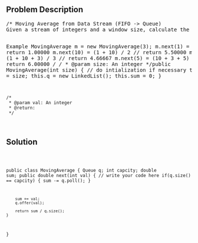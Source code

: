 <!--
<style>
  body { font-family: Arial, sans-serif; }
  .container {{ max-width: 100%; margin: 0 auto; padding: 10px; }}
  .comment-block { max-width: 30%; background-color: #f9f9f9; padding: 10px; border-left: 5px solid #ccc; overflow-wrap: break-word; white-space: pre-wrap; }
  .code-block { background-color: #f4f4f4; padding: 10px; border: 1px solid #ddd; overflow-wrap: break-word; white-space: pre-wrap; }
</style>
-->

<div class='container'>
<h2>Problem Description</h2>
<div class='comment-block'>
<pre>
/* Moving Average from Data Stream (FIFO -> Queue)
Given a stream of integers and a window size, calculate the moving average of all integers in the sliding window.

Example
MovingAverage m = new MovingAverage(3);
m.next(1) = 1 // return 1.00000
m.next(10) = (1 + 10) / 2 // return 5.50000
m.next(3) = (1 + 10 + 3) / 3 // return 4.66667
m.next(5) = (10 + 3 + 5) / 3 // return 6.00000
*/
    /*
    * @param size: An integer
    */public MovingAverage(int size) {
        // do intialization if necessary
        this.capcity = size;
        this.q = new LinkedList<Integer>();
        this.sum = 0;
    }

    /*
     * @param val: An integer
     * @return:  
     */
</pre>
</div>

<h2>Solution</h2>
<div class='code-block'>
<pre><code class='language-java'>

public class MovingAverage {
    Queue<Integer> q;
    int capcity;
    double sum;
    public double next(int val) {
        // write your code here
        if(q.size() == capcity) {
            sum -= q.poll();
        }
        
        sum += val;
        q.offer(val);
        
        return sum / q.size();
    }
}</code></pre>
</div>
</div>
